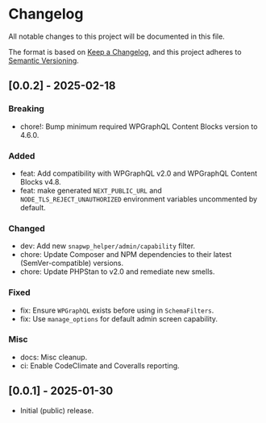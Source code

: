 # Changelog
All notable changes to this project will be documented in this file.

The format is based on [Keep a Changelog](https://keepachangelog.com/en/1.1.0/),
and this project adheres to [Semantic Versioning](./README.md#updating-and-versioning).

## [0.0.2] - 2025-02-18

### Breaking
- chore!: Bump minimum required WPGraphQL Content Blocks version to 4.6.0.

### Added
- feat: Add compatibility with WPGraphQL v2.0 and WPGraphQL Content Blocks v4.8.
- feat: make generated `NEXT_PUBLIC_URL` and `NODE_TLS_REJECT_UNAUTHORIZED` environment variables uncommented by default.

### Changed
- dev: Add new `snapwp_helper/admin/capability` filter.
- chore: Update Composer and NPM dependencies to their latest (SemVer-compatible) versions.
- chore: Update PHPStan to v2.0 and remediate new smells.

### Fixed
- fix: Ensure `WPGraphQL` exists before using in `SchemaFilters`.
- fix: Use `manage_options` for default admin screen capability.

### Misc
- docs: Misc cleanup.
- ci: Enable CodeClimate and Coveralls reporting.

## [0.0.1] - 2025-01-30

- Initial (public) release.
